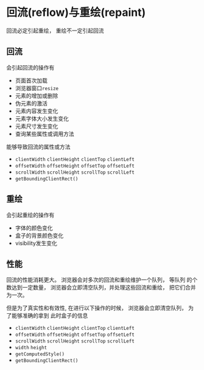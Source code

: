 # 回流(reflow)与重绘(repaint)

回流必定引起重绘， 重绘不一定引起回流

## 回流

会引起回流的操作有

* 页面首次加载
* 浏览器窗口`resize`
* 元素的增加或删除
* 伪元素的激活
* 元素内容发生变化
* 元素字体大小发生变化
* 元素尺寸发生变化
* 查询某些属性或调用方法

能够导致回流的属性或方法

* `clientWidth` `clientHeight` `clientTop` `clientLeft`
* `offsetWidth` `offsetHeight` `offsetTop` `offsetLeft`
* `scrollWidth` `scrollHeight` `scrollTop` `scrollLeft`
* `getBoundingClientRect()`

## 重绘

会引起重绘的操作有

* 字体的颜色变化
* 盒子的背景颜色变化
* visibility发生变化

## 性能

回流的性能消耗更大。 浏览器会对多次的回流和重绘维护一个队列， 等队列 的个数达到一定数量，
浏览器会立即清空队列，并处理这些回流和重绘， 把它们合并为一次。

但是为了真实性和有效性, 在进行以下操作的时候， 浏览器会立即清空队列， 为了能够准确的拿到
此时盒子的信息

* `clientWidth` `clientHeight` `clientTop` `clientLeft`
* `offsetWidth` `offsetHeight` `offsetTop` `offsetLeft`
* `scrollWidth` `scrollHeight` `scrollTop` `scrollLeft`
* `width` `height`
* `getComputedStyle()`
* `getBoundingClientRect()`
